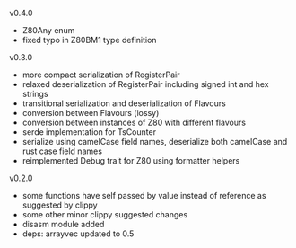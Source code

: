 v0.4.0
* Z80Any enum
* fixed typo in Z80BM1 type definition

v0.3.0
* more compact serialization of RegisterPair
* relaxed deserialization of RegisterPair including signed int and hex strings
* transitional serialization and deserialization of Flavours
* conversion between Flavours (lossy)
* conversion between instances of Z80 with different flavours
* serde implementation for TsCounter
* serialize using camelCase field names, deserialize both camelCase and rust case field names
* reimplemented Debug trait for Z80 using formatter helpers

v0.2.0
* some functions have self passed by value instead of reference as suggested by clippy
* some other minor clippy suggested changes
* disasm module added
* deps: arrayvec updated to 0.5
